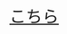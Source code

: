 <big><big><big><big><a href="https://raw.githubusercontent.com/17ec084/grade3-1/master/easyHack.md">こちら</a></big></big></big></big>

<!--
①https://www.eeb.co.jp/wordpress/?p=476 を参考にjavaのnativeメソッドtest()をC言語で実装する。
printf("warning: you've been hacked!!");

②test()の呼び出しを行うjavaファイルを次のように書く
/**/native /**/ test(); 
///* 
void test(){System.out.println("test");} 
//*/

③
「*/native /*」 をユニコードエスケープする
④
さらに///*の/*と//*/の*/をユニコードエスケープし、その左に改行のエスケープも入れる

⑤ここまででみかけは次のようになる。(?はユニコードエスケープ)

/*?????????*/ test();
//?????????
void  test(){System.out.println("test");}
//?????????

コメントを取り除くと
test();
void test(){System.out.println("test");}

⑥だがユニコードエスケープより、本当は次のようになっている
/**/native /**/ test(); 
//
/* 
void test(){System.out.println("test");} 
//
*/

コメントを取り除くと
native test();

⑦以上の理論により、
「test」と表示されそうなところが「warning: you've been hacked!!」と表示される

Eclipseでは動くんだろうね。(根拠: http://blogs.wankuma.com/nagise/archive/2008/04/02/131242.aspx)
悪用すればEclipseからウイルスを呼ぶこともできちゃうだろうし金銭とか扱うプログラムでやられれば実害も出そう。
冗談ネタが冗談ではなくなってきてるなと思ったのでまとめてみた。確認はしていない。

-->

